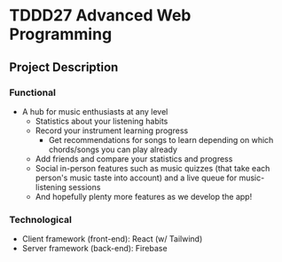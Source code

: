 # TDDD27 Advanced Web Programming

## Project Description

### Functional

-   A hub for music enthusiasts at any level
    -   Statistics about your listening habits
    -   Record your instrument learning progress
        -   Get recommendations for songs to learn depending on
            which chords/songs you can play already
    -   Add friends and compare your statistics and progress
    -   Social in-person features such as music quizzes (that take each person's
        music taste into account) and a live queue for music-listening sessions
    -   And hopefully plenty more features as we develop the app!

### Technological

-   Client framework (front-end): React (w/ Tailwind)
-   Server framework (back-end): Firebase
